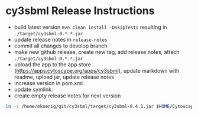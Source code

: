 # cy3sbml Release Instructions

- build latest version `mvn clean install -DskipTests` resulting in `./target/cy3sbml-0.*.*.jar`
- update release notes in `release-notes`
- commit all changes to develop branch
- make new github release, create new tag, add release notes, attach `./target/cy3sbml-0.*.*.jar`
- upload the app to the app store (https://apps.cytoscape.org/apps/cy3sbml), update markdown with readme, upload jar, update release notes
- increase version in pom.xml
- update symlink: 
- create empty release notes for next version
```bash
ln -s /home/mkoenig/git/cy3sbml/target/cy3sbml-0.4.1.jar $HOME/CytoscapeConfiguration/3/apps/installed/cy3sbml-latest.jar
```
